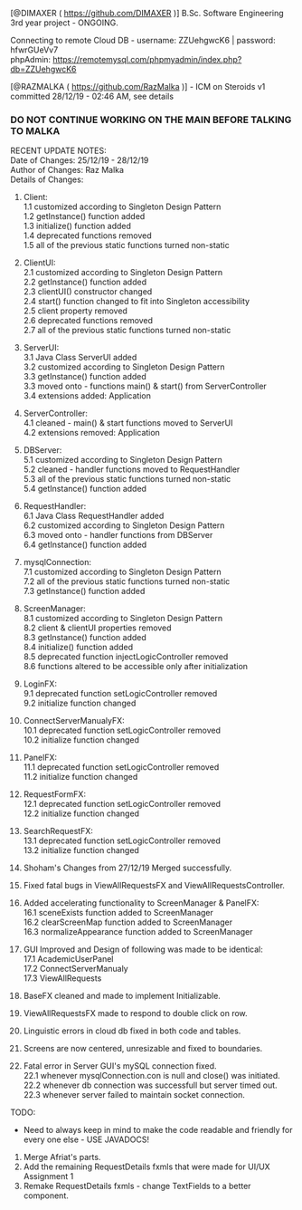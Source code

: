 [@DIMAXER ( https://github.com/DIMAXER )]
B.Sc. Software Engineering 3rd year project - ONGOING.

Connecting to remote Cloud DB - username: ZZUehgwcK6 | password: hfwrGUeVv7\
phpAdmin: https://remotemysql.com/phpmyadmin/index.php?db=ZZUehgwcK6

[@RAZMALKA ( https://github.com/RazMalka )] - ICM on Steroids v1
committed 28/12/19 - 02:46 AM, see details

### DO NOT CONTINUE WORKING ON THE MAIN BEFORE TALKING TO MALKA ###

RECENT UPDATE NOTES:\
	Date of Changes:	25/12/19 - 28/12/19\
	Author of Changes:	Raz Malka\
	Details of Changes:
	
1. Client:\
1.1 customized according to Singleton Design Pattern\
1.2 getInstance() function added\
1.3 initialize() function added\
1.4 deprecated functions removed\
1.5 all of the previous static functions turned non-static

2. ClientUI:\
2.1 customized according to Singleton Design Pattern\
2.2 getInstance() function added\
2.3 clientUI() constructor changed\
2.4 start() function changed to fit into Singleton accessibility\
2.5 client property removed\
2.6 deprecated functions removed\
2.7 all of the previous static functions turned non-static

3. ServerUI:\
3.1 Java Class ServerUI added\
3.2 customized according to Singleton Design Pattern\
3.3 getInstance() function added\
3.3 moved onto - functions main() & start() from ServerController\
3.4 extensions added: Application

4. ServerController:\
4.1 cleaned - main() & start functions moved to ServerUI\
4.2 extensions removed: Application

5. DBServer:\
5.1 customized according to Singleton Design Pattern\
5.2 cleaned - handler functions moved to RequestHandler\
5.3 all of the previous static functions turned non-static\
5.4 getInstance() function added

6. RequestHandler:\
6.1 Java Class RequestHandler added\
6.2 customized according to Singleton Design Pattern\
6.3 moved onto - handler functions from DBServer\
6.4 getInstance() function added

7. mysqlConnection:\
7.1 customized according to Singleton Design Pattern\
7.2 all of the previous static functions turned non-static\
7.3 getInstance() function added

8. ScreenManager:\
8.1 customized according to Singleton Design Pattern\
8.2 client & clientUI properties removed\
8.3 getInstance() function added\
8.4 initialize() function added\
8.5 deprecated function injectLogicController removed\
8.6 functions altered to be accessible only after initialization

9. LoginFX:\
9.1 deprecated function setLogicController removed\
9.2 initialize function changed

10. ConnectServerManualyFX:\
10.1 deprecated function setLogicController removed\
10.2 initialize function changed

11. PanelFX:\
11.1 deprecated function setLogicController removed\
11.2 initialize function changed

12. RequestFormFX:\
12.1 deprecated function setLogicController removed\
12.2 initialize function changed

13. SearchRequestFX:\
13.1 deprecated function setLogicController removed\
13.2 initialize function changed

14. Shoham's Changes from 27/12/19 Merged successfully.

15. Fixed fatal bugs in ViewAllRequestsFX and ViewAllRequestsController.

16. Added accelerating functionality to ScreenManager & PanelFX:\
16.1 sceneExists function added to ScreenManager\
16.2 clearScreenMap function added to ScreenManager\
16.3 normalizeAppearance function added to ScreenManager

17. GUI Improved and Design of following was made to be identical:\
17.1 AcademicUserPanel\
17.2 ConnectServerManualy\
17.3 ViewAllRequests

18. BaseFX cleaned and made to implement Initializable.

19. ViewAllRequestsFX made to respond to double click on row.

20. Linguistic errors in cloud db fixed in both code and tables.

21. Screens are now centered, unresizable and fixed to boundaries.

22. Fatal error in Server GUI's mySQL connection fixed.\
22.1 whenever mysqlConnection.con is null and close() was initiated.\
22.2 whenever db connection was successfull but server timed out.\
22.3 whenever server failed to maintain socket connection.

TODO:
-  Need to always keep in mind to make the code readable and friendly for every one else - USE JAVADOCS!
1. Merge Afriat's parts.
2. Add the remaining RequestDetails fxmls that were made for UI/UX Assignment 1
3. Remake RequestDetails fxmls - change TextFields to a better component.
